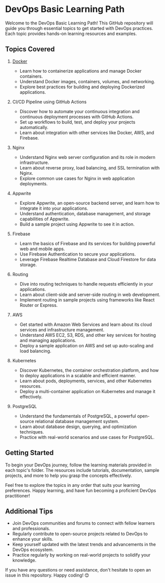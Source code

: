 # DevOps Basic Learning Path

Welcome to the DevOps Basic Learning Path! This GitHub repository will guide you through essential topics to get started with DevOps practices. Each topic provides hands-on learning resources and examples.

## Topics Covered

1. [Docker](./)
   - Learn how to containerize applications and manage Docker containers.
   - Understand Docker images, containers, volumes, and networking.
   - Explore best practices for building and deploying Dockerized applications.

2. CI/CD Pipeline using GitHub Actions
   - Discover how to automate your continuous integration and continuous deployment processes with GitHub Actions.
   - Set up workflows to build, test, and deploy your projects automatically.
   - Learn about integration with other services like Docker, AWS, and Firebase.

3. Nginx
   - Understand Nginx web server configuration and its role in modern infrastructure.
   - Learn about reverse proxy, load balancing, and SSL termination with Nginx.
   - Explore common use cases for Nginx in web application deployments.

4. Appwrite
   - Explore Appwrite, an open-source backend server, and learn how to integrate it into your applications.
   - Understand authentication, database management, and storage capabilities of Appwrite.
   - Build a sample project using Appwrite to see it in action.

5. Firebase
   - Learn the basics of Firebase and its services for building powerful web and mobile apps.
   - Use Firebase Authentication to secure your applications.
   - Leverage Firebase Realtime Database and Cloud Firestore for data storage.

6. Routing
   - Dive into routing techniques to handle requests efficiently in your applications.
   - Learn about client-side and server-side routing in web development.
   - Implement routing in sample projects using frameworks like React Router or Express.

7. AWS
   - Get started with Amazon Web Services and learn about its cloud services and infrastructure management.
   - Understand AWS EC2, S3, RDS, and other key services for hosting and managing applications.
   - Deploy a sample application on AWS and set up auto-scaling and load balancing.

8. Kubernetes
   - Discover Kubernetes, the container orchestration platform, and how to deploy applications in a scalable and efficient manner.
   - Learn about pods, deployments, services, and other Kubernetes resources.
   - Deploy a multi-container application on Kubernetes and manage it effectively.

9. PostgreSQL
   - Understand the fundamentals of PostgreSQL, a powerful open-source relational database management system.
   - Learn about database design, querying, and optimization techniques.
   - Practice with real-world scenarios and use cases for PostgreSQL.

## Getting Started

To begin your DevOps journey, follow the learning materials provided in each topic's folder. The resources include tutorials, documentation, sample projects, and more to help you grasp the concepts effectively.

Feel free to explore the topics in any order that suits your learning preferences. Happy learning, and have fun becoming a proficient DevOps practitioner!

## Additional Tips

- Join DevOps communities and forums to connect with fellow learners and professionals.
- Regularly contribute to open-source projects related to DevOps to enhance your skills.
- Keep yourself updated with the latest trends and advancements in the DevOps ecosystem.
- Practice regularly by working on real-world projects to solidify your knowledge.

If you have any questions or need assistance, don't hesitate to open an issue in this repository. Happy coding! 😊

